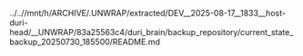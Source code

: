 ../..//mnt/h/ARCHIVE/.UNWRAP/extracted/DEV__2025-08-17__1833__host-duri-head/__UNWRAP/83a25563c4/duri_brain/backup_repository/current_state_backup_20250730_185500/README.md